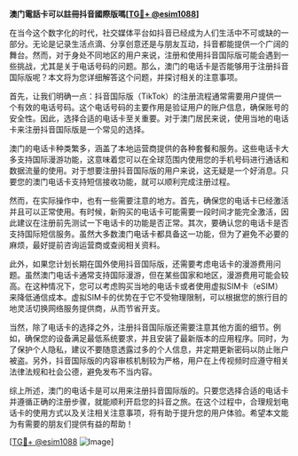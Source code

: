 **澳门電話卡可以註冊抖音國際版嗎[[TG💪+ @esim1088](https://t.me/s/esim1088)]**

在当今这个数字化的时代，社交媒体平台如抖音已经成为人们生活中不可或缺的一部分。无论是记录生活点滴、分享创意还是与朋友互动，抖音都能提供一个广阔的舞台。然而，对于身处不同地区的用户来说，注册和使用抖音国际版可能会遇到一些挑战，尤其是关于电话号码的问题。那么，澳门的电话卡是否能够用于注册抖音国际版呢？本文将为您详细解答这个问题，并探讨相关的注意事项。

首先，让我们明确一点：抖音国际版（TikTok）的注册流程通常需要用户提供一个有效的电话号码。这个电话号码的主要作用是验证用户的账户信息，确保账号的安全性。因此，选择合适的电话卡至关重要。对于澳门居民来说，使用当地的电话卡来注册抖音国际版是一个常见的选择。

澳门的电话卡种类繁多，涵盖了本地运营商提供的各种套餐和服务。这些电话卡大多支持国际漫游功能，这意味着您可以在全球范围内使用您的手机号码进行通话和数据流量的使用。对于想要注册抖音国际版的用户来说，这无疑是一个好消息。只要您的澳门电话卡支持短信接收功能，就可以顺利完成注册过程。

然而，在实际操作中，也有一些需要注意的地方。首先，确保您的电话卡已经激活并且可以正常使用。有时候，新购买的电话卡可能需要一段时间才能完全激活，因此建议在注册前先测试一下电话卡的功能是否正常。其次，要确认您的电话卡是否支持国际短信服务。虽然大多数澳门电话卡都具备这一功能，但为了避免不必要的麻烦，最好提前咨询运营商或查阅相关资料。

此外，如果您计划长期在国外使用抖音国际版，还需要考虑电话卡的漫游费用问题。虽然澳门电话卡通常支持国际漫游，但在某些国家和地区，漫游费用可能会较高。在这种情况下，您可以考虑购买当地的电话卡或者使用虚拟SIM卡（eSIM）来降低通信成本。虚拟SIM卡的优势在于它不受物理限制，可以根据您的旅行目的地灵活切换网络服务提供商，从而节省开支。

当然，除了电话卡的选择之外，注册抖音国际版还需要注意其他方面的细节。例如，确保您的设备满足最低系统要求，并且安装了最新版本的应用程序。同时，为了保护个人隐私，建议不要随意透露过多的个人信息，并定期更新密码以防止账户被盗。另外，抖音国际版的内容审核机制较为严格，用户在上传视频时应遵守相关法律法规和社会公德，避免发布不当内容。

综上所述，澳门的电话卡是可以用来注册抖音国际版的。只要您选择合适的电话卡并遵循正确的注册步骤，就能顺利开启您的抖音之旅。在这个过程中，合理规划电话卡的使用方式以及关注相关注意事项，将有助于提升您的用户体验。希望本文能为有需要的朋友们提供有益的帮助！

[[TG💪+ @esim1088](https://t.me/s/esim1088) ![Image](https://i.postimg.cc/4NQfJmqS/Snipaste-2025-05-13-00-14-12.png)]